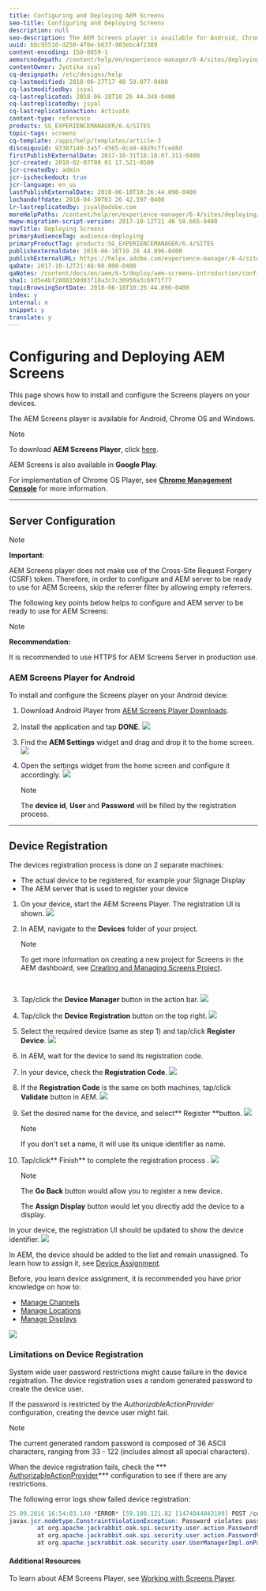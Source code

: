 ```yaml
---
title: Configuring and Deploying AEM Screens
seo-title: Configuring and Deploying Screens
description: null
seo-description: The AEM Screens player is available for Android, Chrome OS and Windows. This page describes the configuration and deployment of AEM Screens followed by Device Registration process.
uuid: bbc95510-d250-4f0e-b637-983ebc4f2389
content-encoding: ISO-8859-1
aemsrcnodepath: /content/help/en/experience-manager/6-4/sites/deploying/using/configuring-screens-introduction
contentOwner: Jyotika syal
cq-designpath: /etc/designs/help
cq-lastmodified: 2018-06-27T17 40 59.077-0400
cq-lastmodifiedby: jsyal
cq-lastreplicated: 2018-06-18T10 26 44.348-0400
cq-lastreplicatedby: jsyal
cq-lastreplicationaction: Activate
content-type: reference
products: SG_EXPERIENCEMANAGER/6.4/SITES
topic-tags: screens
cq-template: /apps/help/templates/article-3
discoiquuid: 93387140-3a5f-4565-8ca9-4929cffced8d
firstPublishExternalDate: 2017-10-31T16:18:07.311-0400
jcr-created: 2018-02-07T08 01 17.521-0500
jcr-createdby: admin
jcr-ischeckedout: true
jcr-language: en_us
lastPublishExternalDate: 2018-06-18T10:26:44.096-0400
lochandoffdate: 2018-04-30T03 26 42.597-0400
lr-lastreplicatedby: jsyal@adobe.com
moreHelpPaths: /content/help/en/experience-manager/6-4/sites/deploying/morehelp/screens;/content/help/en/experience-manager/6-4/sites/deploying/morehelp/screens
mwpw-migration-script-version: 2017-10-12T21 46 58.665-0400
navTitle: Deploying Screens
primaryAudienceTag: audience:deploying
primaryProductTag: products:SG_EXPERIENCEMANAGER/6.4/SITES
publishexternaldate: 2018-06-18T10 26 44.096-0400
publishExternalURL: https://helpx.adobe.com/experience-manager/6-4/sites/deploying/using/configuring-screens-introduction.html
qaDate: 2017-10-12T21:46:00.000-0400
qaNotes: /content/docs/en/aem/6-3/deploy/aem-screens-introduction/configuring-screens
sha1: 1d5e4bf2088150d83f18a3c7c30956a3c6971f77
topicBrowsingSortDate: 2018-06-18T10:26:44.096-0400
index: y
internal: n
snippet: y
translate: y
---
```


# Configuring and Deploying AEM Screens

This page shows how to install and configure the Screens players on your devices.

The AEM Screens player is available for Android, Chrome OS and Windows. 

>[!NOTE]
>
><p>To download <strong>AEM Screens Player</strong>, click <a href="https://download.macromedia.com/screens/">here</a>.</p> <p>AEM Screens is also available in <strong>Google Play</strong>.&nbsp;</p> <p>For implementation of Chrome OS Player, see <a href="/content/help/en/experience-manager/6-4/sites/administering/using/implementing-chrome-os-player.html?cq_ck=1513900475345"><strong>Chrome Management Console</strong></a> for more information.</p>

---

## Server Configuration

>[!NOTE]
>
><p><strong>Important</strong>:</p> <p>AEM Screens player does not make use of the Cross-Site Request Forgery (CSRF) token. Therefore, in order to configure and AEM server to be ready to use for AEM Screens, skip the referrer filter by allowing empty referrers.</p>

The following key points below helps to configure and AEM server to be ready to use for AEM Screens:

>[!NOTE]
>
><p><b>Recommendation:</b></p> <p>It is recommended to use HTTPS for AEM Screens Server in production use.</p>

### AEM Screens Player for Android

To install and configure the Screens player on your Android device:

1. Download Android Player from [AEM Screens Player Downloads](https://download.macromedia.com/screens/).

1. Install the application and tap **DONE**. 
   ![](assets/chlimage_1.png)
1. Find the **AEM Settings** widget and drag and drop it to the home screen.
   ![](assets/chlimage_1.jpeg)
1. Open the settings widget from the home screen and configure it accordingly.
   ![](assets/chlimage_1.png) 
   >[!NOTE]
   >
   ><p>The <b>device id</b>, <b>User </b>and <b>Password</b> will be filled by the registration process.<br> </p>

---

## Device Registration

The devices registration process is done on 2 separate machines:

* The actual device to be registered, for example your Signage Display
* The AEM server that is used to register your device

1. On your device, start the AEM Screens Player. The registration UI is shown.
   ![](assets/chlimage_1.png)
1. In AEM, navigate to the **Devices** folder of your project.

   >[!NOTE]
   >
   ><p>To get more information on creating a new project for Screens in the AEM dashboard, see <a href="/content/help/en/experience-manager/6-4/sites/authoring/using/creating-a-screens-project.html">Creating and Managing Screens Project</a>.</p> <p>&nbsp;</p> 

1. Tap/click the **Device Manager** button in the action bar.
   ![](assets/chlimage_1.png)
1. Tap/click the **Device Registration** button on the top right.
   ![](assets/chlimage_1.png)
1. Select the required device (same as step 1) and tap/click **Register Device**.
   ![](assets/chlimage_1.png)
1. In AEM, wait for the device to send its registration code.

1. In your device, check the **Registration Code**.
   ![](assets/chlimage_1.png)
1. If the **Registration Code** is the same on both machines, tap/click **Validate** button in AEM.
   ![](assets/chlimage_1.png)
1. Set the desired name for the device, and select** Register **button.
   ![](assets/chlimage_1.png) 
   >[!NOTE]
   >
   ><p>If you don't set a name, it will use its unique identifier as name.</p> 

1. Tap/click** Finish** to complete the registration process .
   ![](assets/chlimage_1.png) 
   >[!NOTE]
   >
   ><p>The <b>Go Back</b> button would allow you to register a new device.</p> <p>The <b>Assign Display</b> button would let you directly add the device to a display.</p>

In your device, the registration UI should be updated to show the device identifier.
![](assets/chlimage_1.png) 

In AEM, the device should be added to the list and remain unassigned. To learn how to assign it, see [Device Assignment](/content/help/en/experience-manager/6-4/sites/authoring/using/managing-devices).

Before, you learn device assignment, it is recommended you have prior knowledge on how to:

* [Manage Channels](/content/help/en/experience-manager/6-4/sites/authoring/using/managing-channels)
* [Manage Locations](/content/help/en/experience-manager/6-4/sites/authoring/using/managing-locations)
* [Manage Displays](/content/help/en/experience-manager/6-4/sites/authoring/using/managing-displays)

![](assets/chlimage_1.png) 

### Limitations on Device Registration

System wide user password restrictions might cause failure in the device registration. The device registration uses a random generated password to create the device user.

If the password is restricted by the *AuthorizableActionProvider* configuration, creating the device user might fail.

>[!NOTE]
>
><p>The current generated random password is composed of 36 ASCII characters, ranging from 33 - 122 (includes almost all special characters).</p>

When the device registration fails, check the *** [AuthorizableActionProvider](http://localhost:4502/system/console/configMgr/org.apache.jackrabbit.oak.spi.security.user.action.DefaultAuthorizableActionProvider)*** configuration to see if there are any restrictions.

The following error logs show failed device registration:

```java
25.09.2016 16:54:03.140 *ERROR* [59.100.121.82 [1474844043109] POST /content/screens/svc/registration HTTP/1.1] com.adobe.cq.screens.device.registration.impl.RegistrationServlet Error during device registration
javax.jcr.nodetype.ConstraintViolationException: Password violates password constraint (^(?=.*\d).{7,9}$).
        at org.apache.jackrabbit.oak.spi.security.user.action.PasswordValidationAction.validatePassword(PasswordValidationAction.java:105)
        at org.apache.jackrabbit.oak.spi.security.user.action.PasswordValidationAction.onPasswordChange(PasswordValidationAction.java:76)
        at org.apache.jackrabbit.oak.security.user.UserManagerImpl.onPasswordChange(UserManagerImpl.java:308)
```

#### Additional Resources

To learn about AEM Screens Player, see [Working with Screens Player](/content/help/en/experience-manager/6-4/sites/authoring/using/working-with-screens-player).
